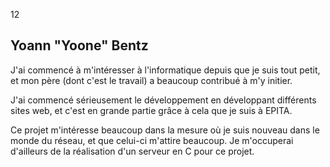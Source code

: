 <fontsize>$12$</fontsize>

Yoann "Yoone" Bentz
-------------------

J'ai commencé à m'intéresser à l'informatique depuis que je suis tout petit, et
mon père (dont c'est le travail) a beaucoup contribué à m'y initier.

J'ai commencé sérieusement le développement en développant différents sites
web, et c'est en grande partie grâce à cela que je suis à EPITA.

Ce projet m'intéresse beaucoup dans la mesure où je suis nouveau dans le monde
du réseau, et que celui-ci m'attire beaucoup. Je m'occuperai d'ailleurs de la
réalisation d'un serveur en C pour ce projet.

